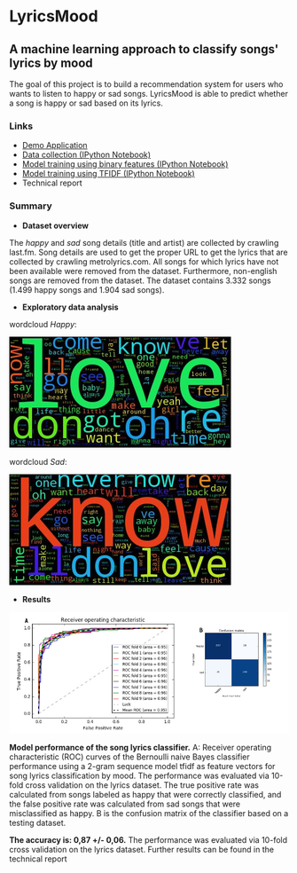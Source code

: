 # LyricsMood
## A machine learning approach to classify songs' lyrics by mood

The goal of this project is to build a recommendation system for users who wants to listen to happy or sad songs. LyricsMood is able to predict whether a song is happy or sad based on its lyrics.

### Links
* [Demo Application](http://francescocucari.pythonanywhere.com/)
* [Data collection (IPython Notebook)](https://github.com/kuka93/lyricsmood/blob/master/code/collect_data.ipynb)
* [Model training using binary features (IPython Notebook)](https://github.com/kuka93/lyricsmood/blob/master/code/model_training_1.ipynb)
* [Model training using TFIDF (IPython Notebook)](https://github.com/kuka93/lyricsmood/blob/master/code/model_training_2.ipynb)
* Technical report

### Summary
* __Dataset overview__

The *happy* and *sad* song details (title and artist) are collected by crawling last.fm. Song details are used to get the proper URL to get the lyrics that are collected by crawling metrolyrics.com. All songs for which lyrics have not been available were removed from the dataset. Furthermore, non-english songs are removed from the dataset.
The dataset contains 3.332 songs (1.499 happy songs and 1.904 sad songs).

* __Exploratory data analysis__

wordcloud *Happy*:

![wordcloud Happy](https://github.com/kuka93/lyricsmood/blob/master/images/wordcloud_happy.jpg)

wordcloud *Sad*:

![wordcloud Sad](https://github.com/kuka93/lyricsmood/blob/master/images/wordcloud_sad.jpg)

* __Results__

![results](https://github.com/kuka93/lyricsmood/blob/master/images/results.jpg)

__Model performance of the song lyrics classifier.__ A: Receiver operating characteristic (ROC) curves of the Bernoulli naive Bayes classifier performance using a 2-gram sequence model tfidf as feature vectors for song lyrics classification by mood. The performance was evaluated via 10-fold cross validation on the lyrics dataset. The true positive rate was calculated from songs labeled as happy that were correctly classified, and the false positive rate was calculated from sad songs that were misclassified as happy. B is the confusion matrix of the classifier based on a testing dataset.

__The accuracy is: 0,87 +/- 0,06.__ The performance was evaluated via 10-fold cross validation on the lyrics dataset. Further results can be found in the technical report
